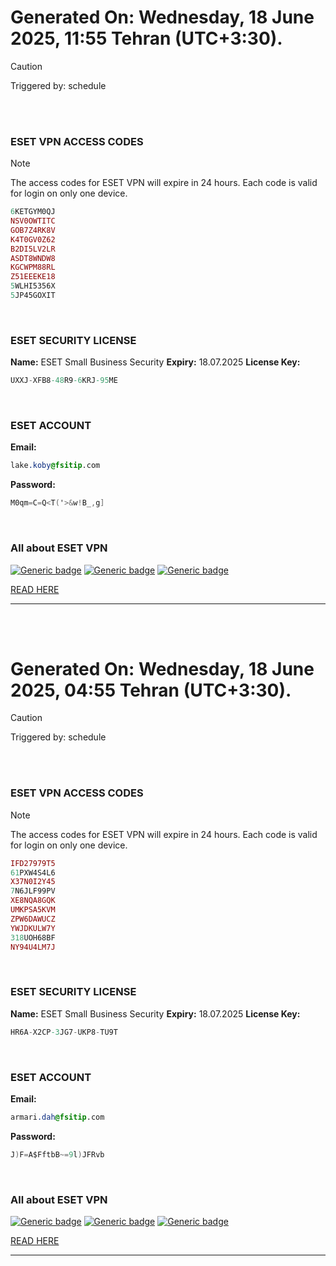 # Generated On: Wednesday, 18 June 2025, 11:55 Tehran (UTC+3:30).

> [!CAUTION]
> Triggered by: schedule

<br><br>

### ESET VPN ACCESS CODES

> [!NOTE]
> The access codes for ESET VPN will expire in 24 hours.
> Each code is valid for login on only one device.

```ruby
6KETGYM0QJ
NSV0OWTITC
GOB7Z4RK8V
K4T0GV0Z62
B2DI5LV2LR
ASDT8WNDW8
KGCWPM88RL
Z51EEEKE18
5WLHI5356X
5JP45GOXIT
```

<br>

### ESET SECURITY LICENSE

**Name:** ESET Small Business Security
**Expiry:** 18.07.2025
**License Key:**

```POV-Ray SDL
UXXJ-XFB8-48R9-6KRJ-95ME
```

<br>

### ESET ACCOUNT

**Email:**

```CSS
lake.koby@fsitip.com
```

**Password:**

```POV-Ray SDL
M0qm=C=Q<T('>&w!B_,g]
```

<br>

### All about ESET VPN


[![Generic badge](https://img.shields.io/badge/Download-Android-green.svg)](https://play.google.com/store/apps/details?id=com.eset.vpn)
[![Generic badge](https://img.shields.io/badge/Download-ios-white.svg)](https://apps.apple.com/us/app/eset-vpn/id6463002278)
[![Generic badge](https://img.shields.io/badge/Download-windows-blue.svg)](https://download.eset.com/com/eset/apps/home/vpn/windows/latest/eset_vpn_installer.exe)
  

[READ HERE](https://t.me/F_NiREvil/2113)

---

<br><br>

# Generated On: Wednesday, 18 June 2025, 04:55 Tehran (UTC+3:30).

> [!CAUTION]
> Triggered by: schedule

<br><br>

### ESET VPN ACCESS CODES

> [!NOTE]
> The access codes for ESET VPN will expire in 24 hours.
> Each code is valid for login on only one device.

```ruby
IFD27979T5
61PXW4S4L6
X37N0I2Y45
7N6JLF99PV
XE8NQA8GQK
UMKPSA5KVM
ZPW6DAWUCZ
YWJDKULW7Y
318UOH68BF
NY94U4LM7J
```

<br>

### ESET SECURITY LICENSE

**Name:** ESET Small Business Security
**Expiry:** 18.07.2025
**License Key:**

```POV-Ray SDL
HR6A-X2CP-3JG7-UKP8-TU9T
```

<br>

### ESET ACCOUNT

**Email:**

```CSS
armari.dah@fsitip.com
```

**Password:**

```POV-Ray SDL
J)F=A$FftbB~=9l)JFRvb
```

<br>

### All about ESET VPN


[![Generic badge](https://img.shields.io/badge/Download-Android-green.svg)](https://play.google.com/store/apps/details?id=com.eset.vpn)
[![Generic badge](https://img.shields.io/badge/Download-ios-white.svg)](https://apps.apple.com/us/app/eset-vpn/id6463002278)
[![Generic badge](https://img.shields.io/badge/Download-windows-blue.svg)](https://download.eset.com/com/eset/apps/home/vpn/windows/latest/eset_vpn_installer.exe)
  

[READ HERE](https://t.me/F_NiREvil/2113)

---

<br><br>

